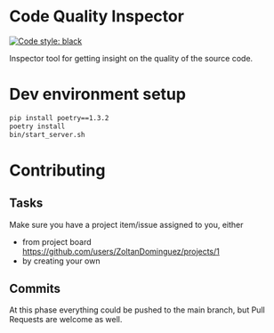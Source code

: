 # Code Quality Inspector
<a href="https://github.com/psf/black"><img alt="Code style: black" src="https://img.shields.io/badge/code%20style-black-000000.svg"></a>

Inspector tool for getting insight on the quality of the source code.

# Dev environment setup
```bash
pip install poetry==1.3.2
poetry install
bin/start_server.sh
```

# Contributing
## Tasks
Make sure you have a project item/issue assigned to you, either

- from project board https://github.com/users/ZoltanDominguez/projects/1
- by creating your own

## Commits
At this phase everything could be pushed to the main branch, 
but Pull Requests are welcome as well.